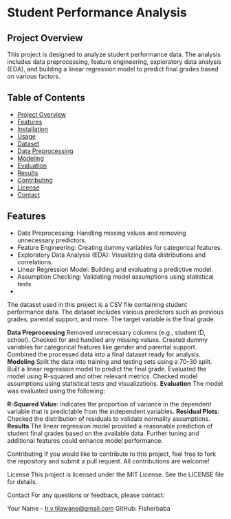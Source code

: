 # Student Performance Analysis

## Project Overview

This project is designed to analyze student performance data. The analysis includes data preprocessing, feature engineering, exploratory data analysis (EDA), and building a linear regression model to predict final grades based on various factors.

## Table of Contents

- [Project Overview](#project-overview)
- [Features](#features)
- [Installation](#installation)
- [Usage](#usage)
- [Dataset](#dataset)
- [Data Preprocessing](#data-preprocessing)
- [Modeling](#modeling)
- [Evaluation](#evaluation)
- [Results](#results)
- [Contributing](#contributing)
- [License](#license)
- [Contact](#contact)

## Features

- Data Preprocessing: Handling missing values and removing unnecessary predictors.
- Feature Engineering: Creating dummy variables for categorical features.
- Exploratory Data Analysis (EDA): Visualizing data distributions and correlations.
- Linear Regression Model: Building and evaluating a predictive model.
- Assumption Checking: Validating model assumptions using statistical tests
- 
The dataset used in this project is a CSV file containing student performance data. The dataset includes various predictors such as previous grades, parental support, and more. The target variable is the final grade.


**Data Preprocessing**
Removed unnecessary columns (e.g., student ID, school).
Checked for and handled any missing values.
Created dummy variables for categorical features like gender and parental support.
Combined the processed data into a final dataset ready for analysis.
**Modeling**
Split the data into training and testing sets using a 70-30 split.
Built a linear regression model to predict the final grade.
Evaluated the model using R-squared and other relevant metrics.
Checked model assumptions using statistical tests and visualizations.
**Evaluation**
The model was evaluated using the following:

**R-Squared Value**: Indicates the proportion of variance in the dependent variable that is predictable from the independent variables.
**Residual Plots**: Checked the distribution of residuals to validate normality assumptions.
**Results**
The linear regression model provided a reasonable prediction of student final grades based on the available data. Further tuning and additional features could enhance model performance.

Contributing
If you would like to contribute to this project, feel free to fork the repository and submit a pull request. All contributions are welcome!

License
This project is licensed under the MIT License. See the LICENSE file for details.

Contact
For any questions or feedback, please contact:

Your Name - h.v.tilawane@gmail.com
GitHub: Fisherbaba
